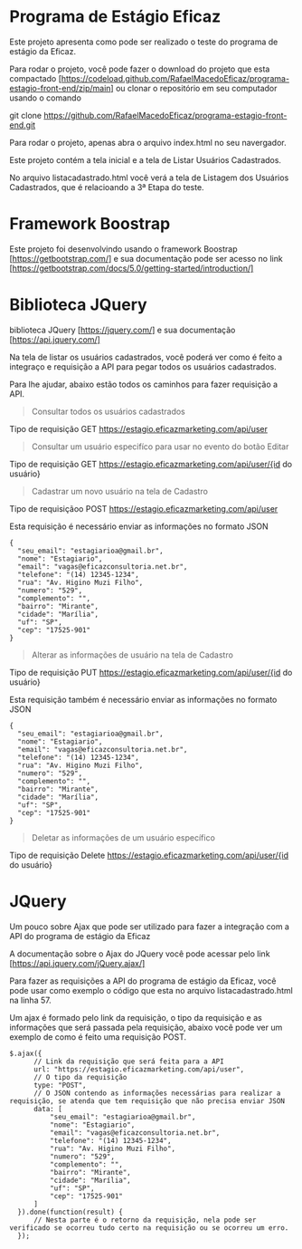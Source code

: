 # Programa de Estágio Eficaz

Este projeto apresenta como pode ser realizado o teste do programa de estágio da Eficaz.

Para rodar o projeto, você pode fazer o download do projeto que esta compactado [https://codeload.github.com/RafaelMacedoEficaz/programa-estagio-front-end/zip/main] ou clonar o repositório em seu computador usando o comando

git clone https://github.com/RafaelMacedoEficaz/programa-estagio-front-end.git

Para rodar o projeto, apenas abra o arquivo index.html no seu navergador.

Este projeto contém a tela inicial e a tela de Listar Usuários Cadastrados.

No arquivo listacadastrado.html você verá a tela de Listagem dos Usuários Cadastrados, que é relacioando a 3ª Etapa do teste.

# Framework Boostrap

Este projeto foi desenvolvindo usando o framework Boostrap [https://getbootstrap.com/] e sua documentação pode ser acesso no link [https://getbootstrap.com/docs/5.0/getting-started/introduction/] 

# Biblioteca JQuery

biblioteca JQuery [https://jquery.com/] e sua documentação [https://api.jquery.com/]


Na tela de listar os usuários cadastrados, você poderá ver como é feito a integraço e requisição a API para pegar todos os usuários cadastrados.

Para lhe ajudar, abaixo estão todos os caminhos para fazer requisição a API.


> Consultar todos os usuários cadastrados

Tipo de requisição GET
https://estagio.eficazmarketing.com/api/user

> Consultar um usuário especifíco para usar no evento do botão Editar

Tipo de requisição GET
https://estagio.eficazmarketing.com/api/user/{id do usuário}

> Cadastrar um novo usuário na tela de Cadastro

Tipo de requisiçãoo POST
https://estagio.eficazmarketing.com/api/user

Esta requisição é necessário enviar as informações no formato JSON

```
{
  "seu_email": "estagiarioa@gmail.br",
  "nome": "Estagiario",
  "email": "vagas@eficazconsultoria.net.br",
  "telefone": "(14) 12345-1234",
  "rua": "Av. Higino Muzi Filho",
  "numero": "529",
  "complemento": "",
  "bairro": "Mirante",
  "cidade": "Marília",
  "uf": "SP",
  "cep": "17525-901"
}
```

> Alterar as informações de usuário na tela de Cadastro

Tipo de requisição PUT
https://estagio.eficazmarketing.com/api/user/{id do usuário}

Esta requisição também é necessário enviar as informações no formato JSON

```
{
  "seu_email": "estagiarioa@gmail.br",
  "nome": "Estagiario",
  "email": "vagas@eficazconsultoria.net.br",
  "telefone": "(14) 12345-1234",
  "rua": "Av. Higino Muzi Filho",
  "numero": "529",
  "complemento": "",
  "bairro": "Mirante",
  "cidade": "Marília",
  "uf": "SP",
  "cep": "17525-901"
}
```

> Deletar as informações de um usuário específico

Tipo de requisição Delete
https://estagio.eficazmarketing.com/api/user/{id do usuário}


# JQuery

Um pouco sobre Ajax que pode ser utilizado para fazer a integração com a API do programa de estágio da Eficaz

A documentação sobre o Ajax do JQuery você pode acessar pelo link [https://api.jquery.com/jQuery.ajax/]

Para fazer as requisições a API do programa de estágio da Eficaz, você pode usar como exemplo o código que esta no arquivo listacadastrado.html na linha 57.

Um ajax é formado pelo link da requisição, o tipo da requisição e as informações que será passada pela requisição, abaixo você pode ver um exemplo de como é feito uma requisição POST.

```
$.ajax({
      // Link da requisição que será feita para a API
      url: "https://estagio.eficazmarketing.com/api/user",
      // O tipo da requisição
      type: "POST",
      // O JSON contendo as informações necessárias para realizar a requisição, se atenda que tem requisição que não precisa enviar JSON 
      data: [
          "seu_email": "estagiarioa@gmail.br",
          "nome": "Estagiario",
          "email": "vagas@eficazconsultoria.net.br",
          "telefone": "(14) 12345-1234",
          "rua": "Av. Higino Muzi Filho",
          "numero": "529",
          "complemento": "",
          "bairro": "Mirante",
          "cidade": "Marília",
          "uf": "SP",
          "cep": "17525-901"
      ]
  }).done(function(result) {
      // Nesta parte é o retorno da requisição, nela pode ser verificado se ocorreu tudo certo na requisição ou se ocorreu um erro.
  });
```

